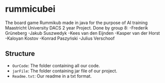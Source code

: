# rummicubei
The board game Rummikub made in java for the purpose of AI training Maastricht University DACS 2 year Project.
Done by group 8:
-Frederik Grüneberg
-Jakub Suszwedyk
-Kees van den Eijnden
-Kasper van der Horst
-Kaloyan Kostov
-Konrad Paszyński
-Julius Verschoof

## Structure

- `OurCode`: The folder containing all our code.
- `jarFile`: The folder containing jar file of our project.
- `Readme.txt`: Our readme in a txt format.
